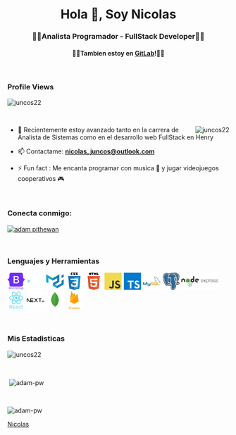 <h1 align="center">Hola 👋, Soy Nicolas</h1>
<h3 align="center">👨‍💻Analista Programador - FullStack Developer👨‍💻</h3>
<h4 align="center">
    👨‍💻Tambien estoy en <a href='https://gitlab.innevo.cl/njuncos' target="_blank">GitLab</a>!👨‍💻
</h4> 
<br>

<p align="right"> <h3>Profile Views </h3> <img src="https://komarev.com/ghpvc/?username=juncos22&label=Profile%20views&color=0e75b6&style=flat"
    alt="juncos22" /> 
  </p>

<br>

<p><img align="right" src="https://github.com/Adam-pw/Adam-pw/blob/main/animation_500_kxa883sd.gif" alt="juncos22" /></p>


- 🌱 Recientemente estoy avanzado tanto en la carrera de Analista de Sistemas como en el desarrollo web FullStack en Henry

- 📫 Contactame: **nicolas_juncos@outlook.com**

- ⚡ Fun fact : Me encanta programar con musica 🎵 y jugar videojuegos cooperativos 🎮 

<br>

<h3 align="left">Conecta conmigo:</h3>
<p align="left">
  <a href="https://www.linkedin.com/in/nicolas-juncos/" target="_blank"><img align="center"
      src="https://raw.githubusercontent.com/rahuldkjain/github-profile-readme-generator/master/src/images/icons/Social/linked-in-alt.svg"
      alt="adam pithewan" height="30" width="40" /></a>
</p>

<br>

<h3 align="left"><strong>Lenguajes y Herramientas</strong></h3>
<p align="left">
    <img src="https://raw.githubusercontent.com/devicons/devicon/master/icons/bootstrap/bootstrap-plain-wordmark.svg"
      alt="bootstrap" width="40" height="40" />
      <img src="https://raw.githubusercontent.com/devicons/devicon/1119b9f84c0290e0f0b38982099a2bd027a48bf1/icons/tailwindcss/tailwindcss-original-wordmark.svg"
      alt="tailwind" width="40" height="40" />
       <img src="https://raw.githubusercontent.com/devicons/devicon/1119b9f84c0290e0f0b38982099a2bd027a48bf1/icons/materialui/materialui-original.svg" alt="materialui" width="40">
    <img
      src="https://raw.githubusercontent.com/devicons/devicon/master/icons/css3/css3-original-wordmark.svg" alt="css3"
      width="40" height="40" />
      <img
      src="https://raw.githubusercontent.com/devicons/devicon/master/icons/html5/html5-original-wordmark.svg"
      alt="html5" width="40" height="40" /> 
    <img
      src="https://raw.githubusercontent.com/devicons/devicon/master/icons/javascript/javascript-original.svg"
      alt="javascript" width="40" height="40" />
      <img
      src="https://raw.githubusercontent.com/devicons/devicon/1119b9f84c0290e0f0b38982099a2bd027a48bf1/icons/typescript/typescript-original.svg"
      alt="typescript" width="40" height="40" />
    <img
      src="https://raw.githubusercontent.com/devicons/devicon/master/icons/mysql/mysql-original-wordmark.svg"
      alt="mysql" width="40" height="40" /> 
      <img
      src="https://raw.githubusercontent.com/devicons/devicon/1119b9f84c0290e0f0b38982099a2bd027a48bf1/icons/postgresql/postgresql-original.svg"
      alt="postgresql" width="40" height="40" /> 
      <img
      src="https://raw.githubusercontent.com/devicons/devicon/master/icons/nodejs/nodejs-original-wordmark.svg"
      alt="nodejs" width="40" height="40" />
       <img
      src="https://raw.githubusercontent.com/devicons/devicon/1119b9f84c0290e0f0b38982099a2bd027a48bf1/icons/express/express-original-wordmark.svg"
      alt="expressjs" width="40" height="40" />
      <img
      src="https://raw.githubusercontent.com/devicons/devicon/master/icons/react/react-original-wordmark.svg"
      alt="react" width="40" height="40" />
      <img
      src="https://raw.githubusercontent.com/devicons/devicon/1119b9f84c0290e0f0b38982099a2bd027a48bf1/icons/nextjs/nextjs-original-wordmark.svg" alt="nextjs" width="40"
      height="40" />
      <img src="https://raw.githubusercontent.com/devicons/devicon/1119b9f84c0290e0f0b38982099a2bd027a48bf1/icons/mongodb/mongodb-original.svg" alt="mongodb" width="40">
      <img src="https://raw.githubusercontent.com/devicons/devicon/1119b9f84c0290e0f0b38982099a2bd027a48bf1/icons/firebase/firebase-plain-wordmark.svg" alt="firebase" width="40">
</p>

<br>

<h3><strong>Mis Estadisticas</strong></h3>
<p><img align="center"
    src="https://github-readme-stats.vercel.app/api/top-langs?username=juncos22&show_icons=true&locale=es&bg_color=0d1117&text_color=ffffff&layout=compact"
    alt="juncos22" 
    bg_color=#808080/></p>
<br>

<p>&nbsp;<img align="center" src="https://github-readme-stats.vercel.app/api?username=juncos22&show_icons=true&locale=es&bg_color=0d1117&text_color=ffffff&repo=convoychat"
    alt="adam-pw" /></p>
<br>

<p><img align="center" src="https://github-readme-streak-stats.herokuapp.com/?user=juncos22&&count_private=true&theme=dark&background=0d1117&date_format=M%20j%5B%2C%20Y%5D" alt="adam-pw" /></p>

[Nicolas](https://github.com/juncos22)
